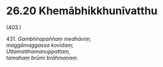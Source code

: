 

# 26.20 Khemābhikkhunīvatthu



(403.)

431\. _Gambhīrapaññaṃ medhāviṃ,_  
_maggāmaggassa kovidaṃ;_  
_Uttamatthamanuppattaṃ,_  
_tamahaṃ brūmi brāhmaṇaṃ._  




